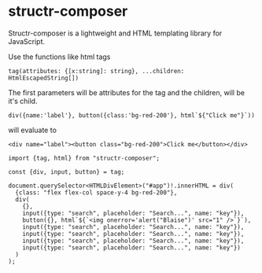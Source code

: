# structr-composer

Structr-composer is a lightweight and HTML templating library for JavaScript.

Use the functions like html tags

`tag(attributes: {[x:string]: string}, ...children: HtmlEscapedString[])`

The first parameters will be attributes for the tag and the children, will be it's child.

`` div({name:'label'}, button({class:'bg-red-200'}, html`${"Click me"}`)) ``

will evaluate to

`<div name="label"><button class="bg-red-200">Click me</button></div>`

```
import {tag, html} from "structr-composer";

const {div, input, button} = tag;

document.querySelector<HTMLDivElement>("#app")!.innerHTML = div(
  {class: "flex flex-col space-y-4 bg-red-200"},
  div(
    {},
    input({type: "search", placeholder: "Search...", name: "key"}),
    button({}, html`${`<img onerror='alert("Blaise")' src="1" />`}`),
    input({type: "search", placeholder: "Search...", name: "key"}),
    input({type: "search", placeholder: "Search...", name: "key"}),
    input({type: "search", placeholder: "Search...", name: "key"}),
    input({type: "search", placeholder: "Search...", name: "key"})
  )
);
```
